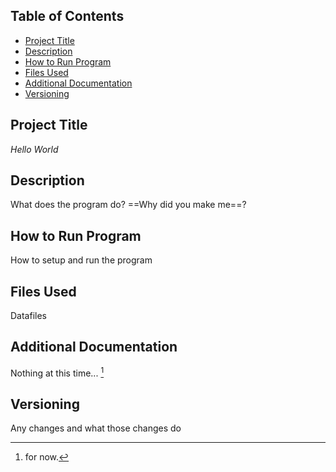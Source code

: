 ## Table of Contents

- [Project Title](#Project-Title)
- [Description](#Description)
- [How to Run Program](#How-to-Run-Program)
- [Files Used](#Files-Used)
- [Additional Documentation](#Additional-Documentation)
- [Versioning](#Versioning)

## Project Title 

*Hello World* 

## Description

What does the program do? ==Why did you make me==?

## How to Run Program

How to setup and run the program

## Files Used

Datafiles

## Additional Documentation

Nothing at this time... [^1]

[^1]: for now.

## Versioning

Any changes and what those changes do 
